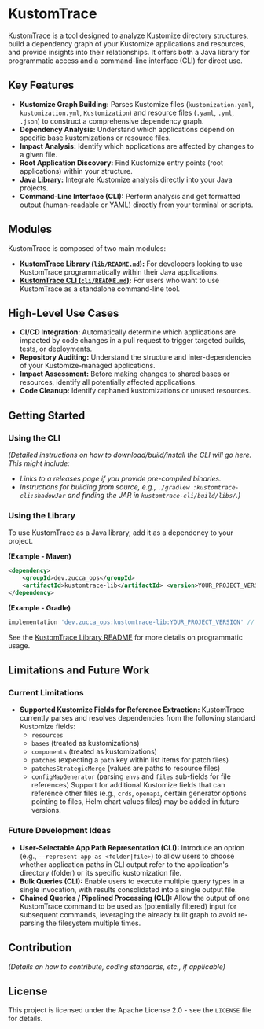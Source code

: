 # KustomTrace

KustomTrace is a tool designed to analyze Kustomize directory structures, build a dependency graph of your Kustomize applications and resources, and provide insights into their relationships. It offers both a Java library for programmatic access and a command-line interface (CLI) for direct use.

## Key Features

* **Kustomize Graph Building:** Parses Kustomize files (`kustomization.yaml`, `kustomization.yml`, `Kustomization`) and resource files (`.yaml`, `.yml`, `.json`) to construct a comprehensive dependency graph.
* **Dependency Analysis:** Understand which applications depend on specific base kustomizations or resource files.
* **Impact Analysis:** Identify which applications are affected by changes to a given file.
* **Root Application Discovery:** Find Kustomize entry points (root applications) within your structure.
* **Java Library:** Integrate Kustomize analysis directly into your Java projects.
* **Command-Line Interface (CLI):** Perform analysis and get formatted output (human-readable or YAML) directly from your terminal or scripts.

## Modules

KustomTrace is composed of two main modules:

* **[KustomTrace Library (`lib/README.md`)](./lib/README.md):** For developers looking to use KustomTrace programmatically within their Java applications.
* **[KustomTrace CLI (`cli/README.md`)](./cli/README.md):** For users who want to use KustomTrace as a standalone command-line tool.

## High-Level Use Cases

* **CI/CD Integration:** Automatically determine which applications are impacted by code changes in a pull request to trigger targeted builds, tests, or deployments.
* **Repository Auditing:** Understand the structure and inter-dependencies of your Kustomize-managed applications.
* **Impact Assessment:** Before making changes to shared bases or resources, identify all potentially affected applications.
* **Code Cleanup:** Identify orphaned kustomizations or unused resources.

## Getting Started

### Using the CLI

*(Detailed instructions on how to download/build/install the CLI will go here. This might include:*
* *Links to a releases page if you provide pre-compiled binaries.*
* *Instructions for building from source, e.g., `./gradlew :kustomtrace-cli:shadowJar` and finding the JAR in `kustomtrace-cli/build/libs/`.)*

### Using the Library

To use KustomTrace as a Java library, add it as a dependency to your project.

**(Example - Maven)**
```xml
<dependency>
    <groupId>dev.zucca_ops</groupId>
    <artifactId>kustomtrace-lib</artifactId> <version>YOUR_PROJECT_VERSION</version>
</dependency>
```


**(Example - Gradle)**
```gradle
implementation 'dev.zucca_ops:kustomtrace-lib:YOUR_PROJECT_VERSION' // Ensure these coordinates match
```


See the [KustomTrace Library README](./lib/README.md) for more details on programmatic usage.

## Limitations and Future Work

### Current Limitations
* **Supported Kustomize Fields for Reference Extraction:** KustomTrace currently parses and resolves dependencies from the following standard Kustomize fields:
    * `resources`
    * `bases` (treated as kustomizations)
    * `components` (treated as kustomizations)
    * `patches` (expecting a `path` key within list items for patch files)
    * `patchesStrategicMerge` (values are paths to resource files)
    * `configMapGenerator` (parsing `envs` and `files` sub-fields for file references)
    Support for additional Kustomize fields that can reference other files (e.g., `crds`, `openapi`, certain generator options pointing to files, Helm chart values files) may be added in future versions.

### Future Development Ideas
* **User-Selectable App Path Representation (CLI):** Introduce an option (e.g., `--represent-app-as <folder|file>`) to allow users to choose whether application paths in CLI output refer to the application's directory (folder) or its specific kustomization file.
* **Bulk Queries (CLI):** Enable users to execute multiple query types in a single invocation, with results consolidated into a single output file.
* **Chained Queries / Pipelined Processing (CLI):** Allow the output of one KustomTrace command to be used as (potentially filtered) input for subsequent commands, leveraging the already built graph to avoid re-parsing the filesystem multiple times.

## Contribution

*(Details on how to contribute, coding standards, etc., if applicable)*

## License

This project is licensed under the Apache License 2.0 - see the `LICENSE` file for details.